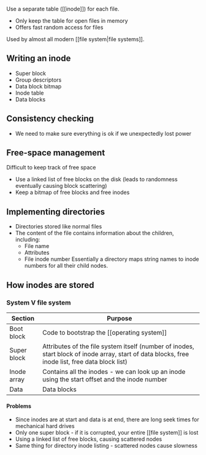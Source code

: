 Use a separate table ([[inode]]) for each file.

- Only keep the table for open files in memory
- Offers fast random access for files

Used by almost all modern [[file system|file systems]].

## Writing an inode
- Super block
- Group descriptors
- Data block bitmap
- Inode table
- Data blocks

## Consistency checking
- We need to make sure everything is ok if we unexpectedly lost power

## Free-space management
Difficult to keep track of free space
- Use a linked list of free blocks on the disk (leads to randomness eventually causing block scattering)
- Keep a bitmap of free blocks and free inodes

## Implementing directories
- Directories stored like normal files
- The content of the file contains information about the children, including:
	- File name
	- Attributes
	- File inode number
Essentially a directory maps string names to inode numbers for all their child nodes.

## How inodes are stored

### System V file system

| Section     | Purpose                                                                                                                                          |
| ----------- | ------------------------------------------------------------------------------------------------------------------------------------------------ |
| Boot block  | Code to bootstrap the [[operating system]]                                                                                                                         |
| Super block | Attributes of the file system itself (number of inodes, start block of inode array, start of data blocks, free inode list, free data block list) |
| Inode array | Contains all the inodes - we can look up an inode using the start offset and the inode number                                                    |
| Data        | Data blocks                                                                                                                                      |

#### Problems
- Since inodes are at start and data is at end, there are long seek times for mechanical hard drives
- Only one super block - if it is corrupted, your entire [[file system]] is lost
- Using a linked list of free blocks, causing scattered nodes
- Same thing for directory inode listing - scattered nodes cause slowness
